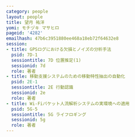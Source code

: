 ```yaml
---
category: people
layout: people
title: 望月 祐洋
yomi: モチヅキ マサヒロ
pageid: '4282'
emailhash: 47b6c3951880ee468a18eb72f64632e8
session:
- title: GPSログにおける欠損とノイズの分析手法
  psid: 7D-1
  sessiontitle: 7D 位置推定(1)
  sessionid: 7d
  role: 著者
- title: 移動支援システムのための移動特性抽出の自動化
  psid: 2E-1
  sessiontitle: 2E 行動認識
  sessionid: 2e
  role: 著者
- title: Wi-Fiパケット人流解析システムの実環境への適用
  psid: 5G-5
  sessiontitle: 5G ライフロギング
  sessionid: 5g
  role: 著者
---
```

